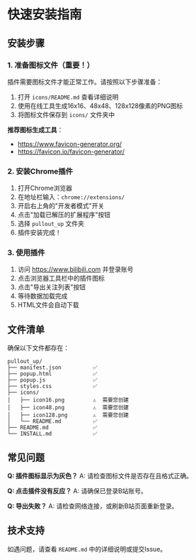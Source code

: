 # 快速安装指南

## 安装步骤

### 1. 准备图标文件（重要！）

插件需要图标文件才能正常工作。请按照以下步骤准备：

1. 打开 `icons/README.md` 查看详细说明
2. 使用在线工具生成16x16、48x48、128x128像素的PNG图标
3. 将图标文件保存到 `icons/` 文件夹中

**推荐图标生成工具**：
- https://www.favicon-generator.org/
- https://favicon.io/favicon-generator/

### 2. 安装Chrome插件

1. 打开Chrome浏览器
2. 在地址栏输入：`chrome://extensions/`
3. 开启右上角的"开发者模式"开关
4. 点击"加载已解压的扩展程序"按钮
5. 选择 `pullout_up` 文件夹
6. 插件安装完成！

### 3. 使用插件

1. 访问 https://www.bilibili.com 并登录账号
2. 点击浏览器工具栏中的插件图标
3. 点击"导出关注列表"按钮
4. 等待数据加载完成
5. HTML文件会自动下载

## 文件清单

确保以下文件都存在：

```
pullout_up/
├── manifest.json          ✅
├── popup.html             ✅
├── popup.js               ✅
├── styles.css             ✅
├── icons/
│   ├── icon16.png         ⚠️  需要您创建
│   ├── icon48.png         ⚠️  需要您创建
│   ├── icon128.png        ⚠️  需要您创建
│   └── README.md          ✅
├── README.md              ✅
└── INSTALL.md             ✅
```

## 常见问题

**Q: 插件图标显示为灰色？**
A: 请检查图标文件是否存在且格式正确。

**Q: 点击插件没有反应？**
A: 请确保已登录B站账号。

**Q: 导出失败？**
A: 请检查网络连接，或刷新B站页面重新登录。

## 技术支持

如遇问题，请查看 `README.md` 中的详细说明或提交Issue。
